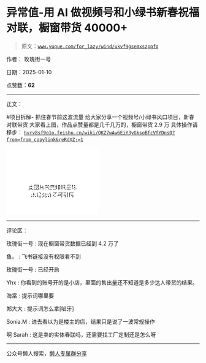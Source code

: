 # 异常值-用 AI 做视频号和小绿书新春祝福对联，橱窗带货 40000+

> 原文：[`www.yuque.com/for_lazy/wind/ukvf9gsemxszppfq`](https://www.yuque.com/for_lazy/wind/ukvf9gsemxszppfq)

作者： 玫瑰街一号

日期：2025-01-10

点赞数：**62**

* * *

正文：

#项目拆解- 抓住春节前这波流量 给大家分享一个视频号/小绿书风口项目，新春对联带货 大家看上图，作品点赞量都是几千几万的，橱窗带货 2.9 万
具体操作请移步： [`hvrv8sf9o1o.feishu.cn/wiki/QKZ7wAw6EiY3yGksoBfcVfYDnsQ?from=from_copylink&reRdXZ;=1`](https://hvrv8sf9o1o.feishu.cn/wiki/QKZ7wAw6EiY3yGksoBfcVfYDnsQ?from=from_copylink&reRdXZ;=1)

![](img/11ae03fcc777ef2896389cac08e83140.png "None")

* * *

评论区：

玫瑰街一号 : 现在橱窗带货数据已经到 4.2 万了

鱼。 : 飞书链接没有权限看不到

玫瑰街一号 : 已经开启

Yhx : 你看到的账号开的是小店，里面的售出量还不知道是多少达人带货的结果。

海棠 : 提示词哪里要

郑大大 : 提示词怎么拿[呲牙]

Sonia.M : 进去看以为是楼主的店，结果只是说了一波常规操作

啊 Sarah : 这是卖的实体春联吗，还需要找工厂定制还是怎么呀

* * *

公众号懒人搜索，[懒人专属群分享](https://lazybook.fun/#/blog/group)